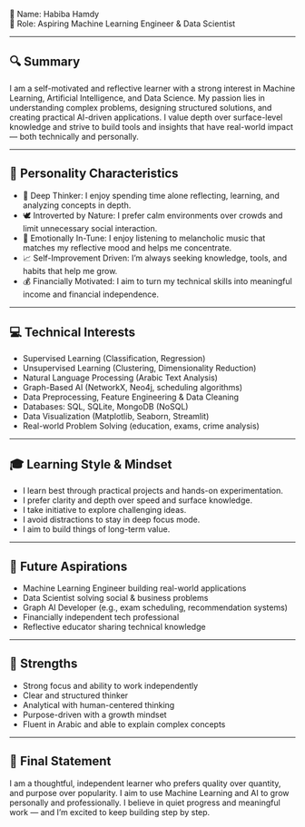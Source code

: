 👤 Name: Habiba Hamdy  
🎯 Role: Aspiring Machine Learning Engineer & Data Scientist  

---

## 🔍 Summary  
I am a self-motivated and reflective learner with a strong interest in Machine Learning, Artificial Intelligence, and Data Science. My passion lies in understanding complex problems, designing structured solutions, and creating practical AI-driven applications. I value depth over surface-level knowledge and strive to build tools and insights that have real-world impact — both technically and personally.

---

## 🧠 Personality Characteristics  
- 🧘 Deep Thinker: I enjoy spending time alone reflecting, learning, and analyzing concepts in depth.  
- 🕊️ Introverted by Nature: I prefer calm environments over crowds and limit unnecessary social interaction.  
- 🎵 Emotionally In-Tune: I enjoy listening to melancholic music that matches my reflective mood and helps me concentrate.  
- 📈 Self-Improvement Driven: I’m always seeking knowledge, tools, and habits that help me grow.  
- 💰 Financially Motivated: I aim to turn my technical skills into meaningful income and financial independence.  

---

## 💻 Technical Interests  
- Supervised Learning (Classification, Regression)  
- Unsupervised Learning (Clustering, Dimensionality Reduction)  
- Natural Language Processing (Arabic Text Analysis)  
- Graph-Based AI (NetworkX, Neo4j, scheduling algorithms)  
- Data Preprocessing, Feature Engineering & Data Cleaning  
- Databases: SQL, SQLite, MongoDB (NoSQL)  
- Data Visualization (Matplotlib, Seaborn, Streamlit)  
- Real-world Problem Solving (education, exams, crime analysis)

---

## 🎓 Learning Style & Mindset  
- I learn best through practical projects and hands-on experimentation.  
- I prefer clarity and depth over speed and surface knowledge.  
- I take initiative to explore challenging ideas.  
- I avoid distractions to stay in deep focus mode.  
- I aim to build things of long-term value.

---

## 🌱 Future Aspirations  
- Machine Learning Engineer building real-world applications  
- Data Scientist solving social & business problems  
- Graph AI Developer (e.g., exam scheduling, recommendation systems)  
- Financially independent tech professional  
- Reflective educator sharing technical knowledge

---

## 🧩 Strengths  
- Strong focus and ability to work independently  
- Clear and structured thinker  
- Analytical with human-centered thinking  
- Purpose-driven with a growth mindset  
- Fluent in Arabic and able to explain complex concepts

---

## 📌 Final Statement  
I am a thoughtful, independent learner who prefers quality over quantity, and purpose over popularity. I aim to use Machine Learning and AI to grow personally and professionally. I believe in quiet progress and meaningful work — and I’m excited to keep building step by step.
